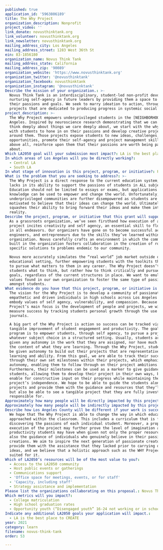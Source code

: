 ```yaml
---
published: true
application_id: '5963806189'
title: The Why Project
organization_description: Nonprofit
project_video: ''
link_donate: novusthinktank.org
link_volunteer: novusthinktank.org
link_newsletter: novusthinktank.org
mailing_address_city: Los Angeles
mailing_address_street: 1283 West 36th St
ein: 83-1856180
organization_name: Novus Think Tank
mailing_address_state: California
mailing_address_zip: '90089'
organization_website: 'https://www.novusthinktank.org'
organization_twitter: '@novusthinktank'
organization_facebook: novusthinktank
organization_instagram: '@novusthinktank'
Describe the mission of your organization.: >-
  Novus Think Tank is an interdisciplinary, student-led non-profit devoted to
  nurturing self-agency in future leaders by providing them a space to foster
  their passions and goals. We seek to marry ideation to action, through
  projects that are dedicated to producing progress in systemic social issues.
project_description: >-
  The Why Project empowers underprivileged students in the [NEIGHBORHOOD] of Los
  Angeles. Inspired by neuroscience research demonstrating that we can only
  think deeply about things we care deeply about, we start with the why, working
  with students to hone in on their passions and develop creative projects
  around them. Those projects expose students to new ideas, challenges, and
  opportunities, promote their self-agency and project management skills, and
  above all, reinforce upon them that their passions are worth being passionate
  about. 
Which LA2050 goal will your submission most impact?: LA is the best place to LEARN
In which areas of Los Angeles will you be directly working?:
  - Central LA
  - South LA
In what stage of innovation is this project, program, or initiative?: Pilot project or new program (testing or implementing a new idea)
What is the problem that you are seeking to address?: >-
  The Why Project is a direct response to the current education system, which 
  lacks in its ability to support the passions of students in ALL subjects.
  Education should not be limited to essays or exams, but applications of how
  knowledge can be used to empower and change the world. Unfortunately,
  underprivileged communities are further disempowered as students are not
  motivated to believe that their ideas can change the world. Ultimately, this
  squashes their ability to bring forward their ideas and make them into
  reality. 
Describe the project, program, or initiative that this grant will support to address the problem identified.: >
  As a grassroots organization, we’ve seen firsthand how execution of a passion
  project incites creativity and self agency, an essential skill to flourishing
  in all endeavors. Our organizers have gone on to become successful academics,
  engineers, and entrepreneurs due to the skills they’ve learned within our
  organization. Novus carefully crafts an environment in which the community
  built in the organization fosters collaboration in the creation of robust,
  specific solutions to problems endemic to our community.

  Novus more accurately simulates the “real world” job market outside of an
  educational setting, further empowering students with the toolkits they need
  to pursue what matters to them in any career. The Why Project doesn’t teach
  students what to think, but rather how to think critically and pursue their
  goals, regardless of the current structures in place. We want to emulate these
  values found in our own organization to foster the same type of passion
  amongst students.
What evidence do you have that this project, program, or initiative is or will be successful, and how will you define and measure success?: >
  The vision for the Why Project is to develop a community of passionate,
  empathetic and driven individuals in high schools across Los Angeles that
  embody values of self agency, vulnerability, and compassion. Because the Why
  Project’s main focus is the development of people and projects, we will
  measure success by tracking students personal growth through the use of
  journals. 

  A big part of the Why Project is action so success can be tracked via the
  tangible improvement of student engagement and productivity. The goal of the
  program is to empower students, through self agency, to pursue a project in
  whatever subject choice in a structured setting. Usually, students aren’t
  given any autonomy in the work that they are assigned, nor have much say in
  the content of what they are learning. Through the Why Project, students will
  be given autonomy to build out their projects that are representative of their
  learning and ability. From this goal, we are able to track their success
  through their own set milestones within their projects, which emphasize their
  autonomy, enabling them to follow through on their project ambitions.
  Furthermore, their milestones can be used as a marker to give guidance to
  students, allowing them to develop their project in their own ways, but also
  enable for constructive input on their progress while maintaining the
  project’s independence. We hope to be able to guide the students along their
  projects and provide them with the guidance and resources that they’ll need,
  but also be able to see a tangible project that they are fully invested in and
  responsible for.
Approximately how many people will be directly impacted by this project, program, or initiative?: '30'
Approximately how many people will be indirectly impacted by this project, program, or initiative?: '150'
Describe how Los Angeles County will be different if your work is successful.: >-
  We hope that The Why Project is able to change the way in which education is
  approached within the classroom. This includes a curriculum that is focused on
  discovering the passions of each individual student. Moreover, a proper
  execution of the project may further prove the level of imagination and
  productivity students may have when given not only the proper resources but
  also the guidance of individuals who genuinely believe in their passions and
  creations. We aim to inspire the next generation of passionate creators, and
  provide them with the assistance that they lacked prior to carrying out their
  ideas, and we believe that a holistic approach such as the WHY Project is best
  suited for it. 
Which of LA2050’s resources will be of the most value to you?:
  - Access to the LA2050 community
  - Host public events or gatherings
  - Communications support
  - 'Office space for meetings, events, or for staff'
  - 'Capacity, including staff'
  - Strategy assistance and implementation
Please list the organizations collaborating on this proposal.: Novus Think Tank
Which metrics will you impact?:
  - College matriculation
  - High school graduation rates
  - Opportunity youth (“Disengaged youth” 16-24 not working or in school)
Indicate any additional LA2050 goals your application will impact.:
  - LA is the best place to CREATE
year: 2021
category: learn
filename: novus-think-tank
order: 53

---
```

